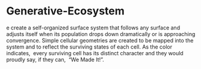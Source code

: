 # Generative-Ecosystem
e create a self-organized surface system that follows any surface and adjusts itself when its population drops down dramatically or is approaching convergence. Simple cellular geometries are created to be mapped into the system and to reflect the surviving states of each cell. As the color indicates,  every surviving cell has its distinct character and they would proudly say, if they can,  “We Made It!”.
